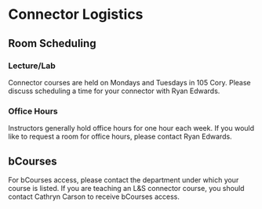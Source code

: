 # Connector Logistics

## Room Scheduling

### Lecture/Lab

Connector courses are held on Mondays and Tuesdays in 105 Cory. Please discuss scheduling a time for your connector with Ryan Edwards.

### Office Hours

Instructors generally hold office hours for one hour each week. If you would like to request a room for office hours, please contact Ryan Edwards.

## bCourses

For bCourses access, please contact the department under which your course is listed. If you are teaching an L&S connector course, you should contact Cathryn Carson to receive bCourses access.

